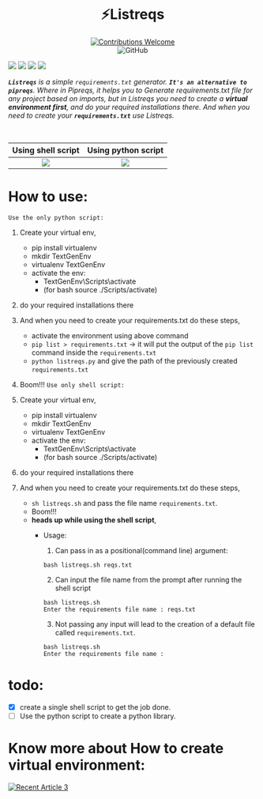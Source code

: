 <h1 align="center">⚡Listreqs</h1>
<p align="center">
<a href=""><img alt="Contributions Welcome" src="https://img.shields.io/badge/contributions-welcome-brightgreen?style=for-the-badge&labelColor=black&logo=github"></a>
<br/>
<img alt="GitHub" src="https://img.shields.io/github/license/soumya997/Listreqs?style=for-the-badge">

</p>
 
<p align="center">

 <img src="https://forthebadge.com/images/badges/built-with-love.svg"> <img src="https://forthebadge.com/images/badges/made-with-python.svg"> <img src="https://forthebadge.com/images/badges/open-source.svg"> <img src="https://forthebadge.com/images/badges/made-with-reason.svg">

</p>

<i>
<strong><code>Listreqs</code></strong> is a simple <code>requirements.txt</code> generator. <strong><code>It's an alternative to pipreqs</code></strong>. Where in Pipreqs, it helps you to Generate requirements.txt file for any project based on imports, but in Listreqs you need to create a <strong>virtual environment first</strong>, and do your required installations there. And when you need to create your <strong><code>requirements.txt</code></strong> use Listreqs.
</i>

</p>
<br>

<!-- ![ezgif-6-11ef5ffcbfc5](https://user-images.githubusercontent.com/54326088/136756679-5c8328fd-7fda-462e-8d3a-fd4e1c063553.gif)
![libreqs1](https://user-images.githubusercontent.com/40317114/136805935-ed7a07a2-8406-44e2-8ec6-50296cc9f7d1.gif)
 -->
| Using shell script             |  Using python script |
:-------------------------:|:-------------------------:
![](https://im.ezgif.com/tmp/ezgif-1-c4babba09e56.gif)  |  ![](https://user-images.githubusercontent.com/54326088/136756679-5c8328fd-7fda-462e-8d3a-fd4e1c063553.gif)



# How to use:
`Use the only python script:`
1. Create your virtual env, 
    - pip install virtualenv
    - mkdir TextGenEnv
    - virtualenv TextGenEnv
    - activate the env:  
      + TextGenEnv\Scripts\activate 
      + (for bash source ./Scripts/activate)

2. do your required installations there
3. And when you need to create your requirements.txt do these steps,
    - activate the environment using above command
    - `pip list > requirements.txt` -> it will put the output of the `pip list` command inside the `requirements.txt`
    - `python listreqs.py`  and give the path of the previously created `requirements.txt`
4. Boom!!!
`Use only shell script:`
1. Create your virtual env, 
    - pip install virtualenv
    - mkdir TextGenEnv
    - virtualenv TextGenEnv
    - activate the env:  
      + TextGenEnv\Scripts\activate 
      + (for bash source ./Scripts/activate)

2. do your required installations there
3. And when you need to create your requirements.txt do these steps,
    - `sh listreqs.sh` and pass the file name `requirements.txt`.
    - Boom!!!
    - **heads up while using the shell script**,
       + Usage:
         1. Can pass in as a positional(command line) argument:
         ```
         bash listreqs.sh reqs.txt
         ```

         2. Can input the file name from the prompt after running the shell script
         ```
         bash listreqs.sh
         Enter the requirements file name : reqs.txt
         ```

         3. Not passing any input will lead to the creation of a default file called `requirements.txt`.
         ```
         bash listreqs.sh
         Enter the requirements file name : 
         ```
# todo:

- [x] create a single shell script to get the job done.
- [ ] Use the python script to create a python library.

# Know more about How to create virtual environment:
<a target="_blank" href="https://github-readme-medium-recent-article.vercel.app/medium/@khanfarhan10/3"><img src="https://github-readme-medium-recent-article.vercel.app/medium/@khanfarhan10/3" alt="Recent Article 3"> 
